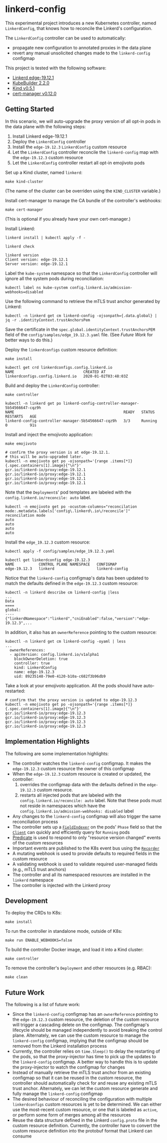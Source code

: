 # linkerd-config
This experimental project introduces a new Kubernetes controller, named
`LinkerdConfig`, that knows how to reconcile the Linkerd's configuration.

The `LinkerdConfig` controller can be used to automatically:

* propagate new configuration to annotated proxies in the data plane
* revert any manual unsolicited changes made to the `linkerd-config` configmap

This project is tested with the following software:

* [Linkerd edge-19.12.1](https://linkerd.io)
* [KubeBuilder 2.2.0](https://kubebuilder.io/)
* [Kind v0.5.1](https://github.com/kubernetes-sigs/kind)
* [cert-manager v0.12.0](https://cert-manager.io/)

## Getting Started
In this scenario, we will auto-upgrade the proxy version of all opt-in pods
in the data plane with the following steps:

1. Install Linkerd edge-19.12.1
1. Deploy the `LinkerdConfig` controller
1. Install the `edge-19.12.3` `LinkerdConfig` custom resource
1. Let the `LinkerdConfig` controller reconcile the `linkerd-config` map with
the `edge-19.12.3` custom resource
1. Let the `LinkerdConfig` controller restart all opt-in emojivoto pods

Set up a Kind cluster, named `linkerd`:
```
make kind-cluster
```
(The name of the cluster can be overriden using the `KIND_CLUSTER` variable.)

Install cert-manager to manage the CA bundle of the controller's webhooks:
```
make cert-manager
```
(This is optional if you already have your own cert-manager.)

Install Linkerd:
```
linkerd install | kubectl apply -f -

linkerd check

linkerd version
Client version: edge-19.12.1
Server version: edge-19.12.1
```

Label the `kube-system` namespace so that the `LinkerdConfig` controller will
ignore all the system pods during reconciliation:
```
kubectl label ns kube-system config.linkerd.io/admission-webhooks=disabled
```

Use the following command to retrieve the mTLS trust anchor generated by Linkerd:
```
kubectl -n linkerd get cm linkerd-config -ojsonpath={.data.global} | jq -r .identityContext.trustAnchorsPem
```
Save the certificate in the `spec.global.identityContext.trustAnchorsPEM` field
of the `config/samples/edge_19.12.3.yaml` file.
(See _Future Work_ for better ways to do this.)

Deploy the `linkerdconfigs` custom resource definition:
```
make install

kubectl get crd linkerdconfigs.config.linkerd.io
NAME                               CREATED AT
linkerdconfigs.config.linkerd.io   2020-01-02T03:48:03Z
```

Build and deploy the `LinkerdConfig` controller:
```
make controller

kubectl -n linkerd get po linkerd-config-controller-manager-5b54566647-cqz9h
NAME                                                 READY   STATUS    RESTARTS   AGE
linkerd-config-controller-manager-5b54566647-cqz9h   3/3     Running   0          91s
```

Install and inject the emojivoto application:
```
make emojivoto

# confirm the proxy version is at edge-19.12.1.
# this will be auto-upgraded later.
kubectl -n emojivoto get po -ojsonpath='{range .items[*]}{.spec.containers[1].image}{"\n"}'
gcr.io/linkerd-io/proxy:edge-19.12.1
gcr.io/linkerd-io/proxy:edge-19.12.1
gcr.io/linkerd-io/proxy:edge-19.12.1
gcr.io/linkerd-io/proxy:edge-19.12.1
```

Note that the `Deployment`s' pod templates are labeled with the
`config.linkerd.io/reconcile: auto` label.
```
kubectl -n emojivoto get po -ocustom-columns="reconcilation mode:.metadata.labels['config\.linkerd\.io\/reconcile']"
reconcilation mode
auto
auto
auto
auto
```

Install the `edge_19.12.3` custom resource:
```
kubectl apply -f config/samples/edge_19.12.3.yaml

kubectl get linkerdconfig edge-19.12.3
NAME           CONTROL PLANE NAMESPACE   CONFIGMAP
edge-19.12.3   linkerd                   linkerd-config
```

Notice that the `linkerd-config` configmap's data has been updated to match the
defaults defined in the `edge-19.12.3` custom resource:
```
kubectl -n linkerd describe cm linkerd-config |less
...
Data
====
global:
----
{"linkerdNamespace":"linkerd","cniEnabled":false,"version":"edge-19.12.3",...
```
In addition, it also has an `ownerReference` pointing to the custom resource:
```
kubectl -n linkerd get cm linkerd-config -oyaml | less
...
  ownerReferences:
  - apiVersion: config.linkerd.io/v1alpha1
    blockOwnerDeletion: true
    controller: true
    kind: LinkerdConfig
    name: edge-19.12.3
    uid: 89235148-79e0-4120-b10a-c682f3b96db9
```

Take a look at your emojivoto application. All the pods should have
auto-restarted:
```
# confirm that the proxy version is updated to edge-19.12.3
kubectl -n emojivoto get po -ojsonpath='{range .items[*]}{.spec.containers[1].image}{"\n"}'
gcr.io/linkerd-io/proxy:edge-19.12.3
gcr.io/linkerd-io/proxy:edge-19.12.3
gcr.io/linkerd-io/proxy:edge-19.12.3
gcr.io/linkerd-io/proxy:edge-19.12.3
```

## Implementation Highlights
The following are some implementation highlights:

* The controller watches the `linkerd-config` configmap. It makes the `edge-19.12.3` custom resource the owner of this configmap
* When the `edge-19.12.3` custom resource is created or updated, the controller:
  1. overrides the configmap data with the defaults defined in the `edge-19.12.3` custom resource.
  1. restarts all injected pods that are labeled with the `config.linkerd.io/reconcile: auto` label. Note that these pods must not reside in namespaces which have the `config.linkerd.io/admission-webhooks: disabled` label
* Any changes to the `linkerd-config` configmap will also trigger the same reconciliation process
* The controller sets up a [`FieldIndexer`](https://godoc.org/sigs.k8s.io/controller-runtime/pkg/client#FieldIndexer) on the pods' `Phase` field so that the [`Client`](https://godoc.org/sigs.k8s.io/controller-runtime/pkg/client#Client) can quickly and efficiently query for `Running` pods
* [Predicate](https://godoc.org/sigs.k8s.io/controller-runtime/pkg/predicate#ResourceVersionChangedPredicate) is used to respond to only "resource version changed" events of the custom resources
* Important events are published to the K8s event bus using the [`Recorder`](https://godoc.org/sigs.k8s.io/controller-runtime/pkg/recorder)
* A mutating webhook is used to provide defaults to required fields in the custom resource
* A validating webhook is used to validate required user-managed fields (e.g., mTLS trust anchors)
* The controller and all its namespaced resources are installed in the `linkerd` namespace
* The controller is injected with the Linkerd proxy

## Development
To deploy the CRDs to K8s:
```
make install
```

To run the controller in standalone mode, outside of K8s:
```
make run ENABLE_WEBHOOKS=false
```

To build the controller Docker image, and load it into a Kind cluster:
```
make controller
```

To remove the controller's `Deployment` and other resources (e.g. RBAC):
```
make clean
```

## Future Work

The following is a list of future work:

* Since the `linkerd-config` configmap has an `ownerReference` pointing to the `edge-19.12.3` custom resource, the deletion of the custom resource will trigger a cascading delete on the configmap. The configmap's lifecycle should be managed independently to avoid breaking the control plane. Alternately, we can use the custom resource to manage the `linkerd-config` configmap, implying that the configmap should be removed from the Linkerd installation process
* Currently, the controller relies on `time.Sleep()` to delay the restarting of the pods, so that the proxy-injector has time to pick up the updates to the `linkerd-config` configmap. A better way to handle this is to update the proxy-injector to watch the configmap for changes
* Instead of manually retrieve the mTLS trust anchor from an existing configmap so that it can be reused in the custom resource, the controller should automatically check for and reuse any existing mTLS trust anchor. Alternately, we can let the custom resource generate and fully manage the `linkerd-config` configmap
* The desired behaviour of reconciling the configuration with multiple `linkerdconfigs` custom resources is yet to be determined. We can either use the most-recent custom resource, or one that is labeled as `active`, or perform some form of merges among all the resources
* Reuse the data structure defined in the Linkerd `config.proto` file in the custom resource definition. Currently, the controller have to convert the custom resource definition into the protobuf format that Linkerd can consume
